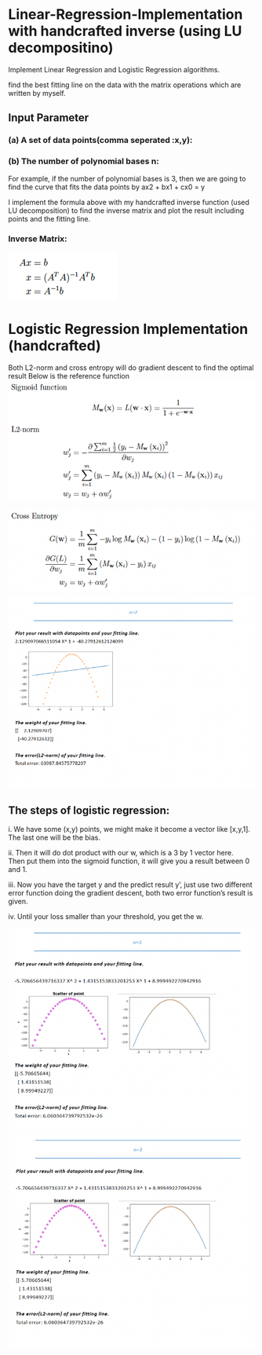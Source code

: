 # Linear-Regression-Implementation with handcrafted inverse (using LU decompositino)

Implement Linear Regression and Logistic Regression algorithms.

find the best fitting line on the data with the matrix operations which are written by myself.
## Input Parameter
### (a) A set of data points(comma seperated :x,y):

### (b) The number of polynomial bases n:
For example, if the number of polynomial bases is 3, then we are going to find
the curve that fits the data points by ax2 + bx1 + cx0 = y


I implement the formula above with my handcrafted inverse function (used LU decomposition) to find the inverse matrix and plot the result including points and the fitting line.
### Inverse Matrix:
![image](https://github.com/skyMei-J/Image/blob/main/linear%20regression/截圖%202021-09-04%20下午5.27.07.png)
# Logistic Regression Implementation (handcrafted)
Both L2-norm and cross entropy will do gradient descent to find the optimal result
Below is the reference function
![image](https://github.com/skyMei-J/Image/blob/main/linear%20regression/截圖%202021-09-04%20下午5.27.34.png)

![image](https://github.com/skyMei-J/Image/blob/main/linear%20regression/截圖%202021-09-04%20下午5.27.42.png)
![image](https://github.com/skyMei-J/Image/blob/main/linear%20regression/截圖%202021-09-04%20下午5.28.24.png)

## The steps of logistic regression:
i. We have some (x,y) points, we might make it become a vector like [x,y,1]. 
The last one will be the bias.  

ii. Then it will do dot product with our w, which is a 3 by 1 vector here.  
Then put them into the sigmoid function, it will give you a
result between 0 and 1.  

iii. Now you have the target y and the predict result y’, just use two different error function doing the gradient descent, both two error
function’s result is given.  

iv. Until your loss smaller than your threshold, you get the w.  


![image](https://github.com/skyMei-J/Image/blob/main/linear%20regression/截圖%202021-09-04%20下午5.28.16.png)
![image](https://github.com/skyMei-J/Image/blob/main/linear%20regression/截圖%202021-09-04%20下午5.28.31.png)
